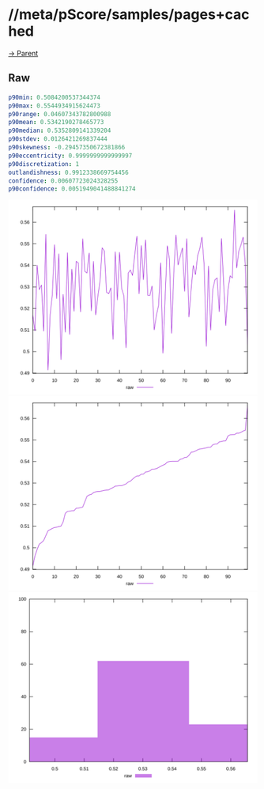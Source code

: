 
# //meta/pScore/samples/pages+cached

[→ Parent](../..)


## Raw


```yaml
p90min: 0.5084200537344374
p90max: 0.5544934915624473
p90range: 0.04607343782800988
p90mean: 0.5342190278465773
p90median: 0.5352809141339204
p90stdev: 0.0126421269837444
p90skewness: -0.29457350672381866
p90eccentricity: 0.9999999999999997
p90discretization: 1
outlandishness: 0.9912338669754456
confidence: 0.00607723024328255
p90confidence: 0.0051949041488841274

```

![PLOT: raw-values](./raw/values.svg)![PLOT: raw-sorted](./raw/sorted.svg)![PLOT: raw-histogram](./raw/histogram.svg)